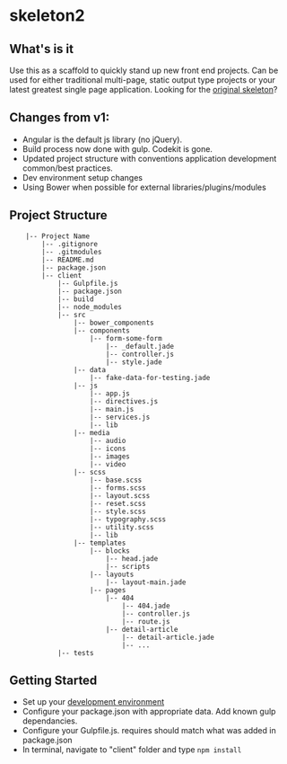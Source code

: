 # skeleton2

## What's is it

Use this as a scaffold to quickly stand up new front end projects. Can be used for either traditional multi-page, static output type projects or your latest greatest single page application. Looking for the [original skeleton](https://github.com/navigationarts/skeleton)?

## Changes from v1:

- Angular is the default js library (no jQuery).
- Build process now done with gulp. Codekit is gone.
- Updated project structure with conventions application development common/best practices.
- Dev environment setup changes
- Using Bower when possible for external libraries/plugins/modules

## Project Structure


        |-- Project Name    
            |-- .gitignore
            |-- .gitmodules
            |-- README.md
            |-- package.json
            |-- client
                |-- Gulpfile.js
                |-- package.json
                |-- build
                |-- node_modules
                |-- src
                    |-- bower_components
                    |-- components
                        |-- form-some-form
                            |-- _default.jade
                            |-- controller.js
                            |-- style.jade
                    |-- data
                        |-- fake-data-for-testing.jade            
                    |-- js
                        |-- app.js
                        |-- directives.js
                        |-- main.js
                        |-- services.js
                        |-- lib
                    |-- media
                        |-- audio
                        |-- icons
                        |-- images
                        |-- video
                    |-- scss
                        |-- base.scss
                        |-- forms.scss
                        |-- layout.scss
                        |-- reset.scss
                        |-- style.scss
                        |-- typography.scss
                        |-- utility.scss
                        |-- lib
                    |-- templates
                        |-- blocks
                            |-- head.jade
                            |-- scripts
                        |-- layouts
                            |-- layout-main.jade
                        |-- pages
                            |-- 404
                                |-- 404.jade
                                |-- controller.js
                                |-- route.js
                            |-- detail-article
                                |-- detail-article.jade
                                |-- ...
                |-- tests


## Getting Started
- Set up your [development environment](http://google.com)
- Configure your package.json with appropriate data. Add known gulp dependancies.
- Configure your Gulpfile.js. requires should match what was added in package.json
- In terminal, navigate to "client" folder and type `npm install`




